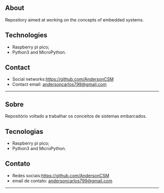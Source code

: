 ## About
Repository aimed at working on the concepts of embedded systems.

## Technologies
- Raspberry pi pico;
- Python3 and MicroPython.

## Contact
- Social networks:https://github.com/AndersonCSM
- Contact email: andersoncarlos799@gmail.com

---
## Sobre
Repositório voltado a trabalhar os conceitos de sistemas embarcados.

## Tecnologias
- Raspberry pi pico;
- Python3 and MicroPython.

## Contato
- Redes sociais:https://github.com/AndersonCSM
- email de contato: andersoncarlos799@gmail.com

---
